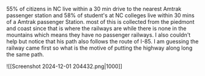 55% of citizens in NC live within a 30 min drive to the nearest Amtrak passenger station and 58% of student's at NC colleges live within 30 mins of a Amtrak passenger Station. most of this is collected from the piedmont and coast since that is where the railways are while there is none in the mountains which means they have no passenger railways. I also couldn't help but notice that his path also follows the route of I-85. I am guessing the railway came first so what is the motive of putting the highway along long the same path.


![[Screenshot 2024-12-01 204432.png|1000]]